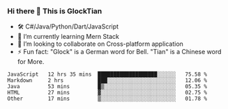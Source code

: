 ### Hi there 👋 This is GlockTian

- 🛠️ C#/Java/Python/Dart/JavaScript
- 🌱 I’m currently learning Mern Stack
- 👯 I’m looking to collaborate on Cross-platform application
- ⚡ Fun fact: "Glock" is a German word for Bell. "Tian" is a Chinese word for More.


<!--START_SECTION:waka-->

```text
JavaScript   12 hrs 35 mins  ███████████████████░░░░░░   75.58 %
Markdown     2 hrs           ███░░░░░░░░░░░░░░░░░░░░░░   12.06 %
Java         53 mins         █▒░░░░░░░░░░░░░░░░░░░░░░░   05.35 %
HTML         27 mins         ▓░░░░░░░░░░░░░░░░░░░░░░░░   02.75 %
Other        17 mins         ▒░░░░░░░░░░░░░░░░░░░░░░░░   01.78 %
```

<!--END_SECTION:waka-->

<!--
**GlockTian/GlockTian** is a ✨ _special_ ✨ repository because its `README.md` (this file) appears on your GitHub profile.

Here are some ideas to get you started:

- 🔭 I’m currently working on ...
- 🌱 I’m currently learning ...
- 👯 I’m looking to collaborate on ...
- 🤔 I’m looking for help with ...
- 💬 Ask me about ...
- 📫 How to reach me: ...
- 😄 Pronouns: ...
- ⚡ Fun fact: ...
-->
